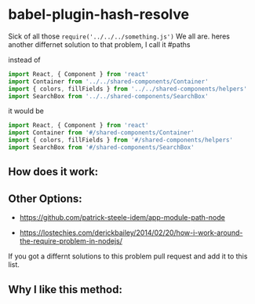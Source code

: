 # babel-plugin-hash-resolve

Sick of all those `require('../../../something.js')`  We all are.
heres another differnet solution to that problem, I call it #paths

instead of

```js
import React, { Component } from 'react'
import Container from '../../shared-components/Container'
import { colors, fillFields } from '../../shared-components/helpers'
import SearchBox from '../../shared-components/SearchBox'
```

it would be

```js
import React, { Component } from 'react'
import Container from '#/shared-components/Container'
import { colors, fillFields } from '#/shared-components/helpers'
import SearchBox from '#/shared-components/SearchBox'
```

## How does it work:

<TODO>

## Other Options:

* https://github.com/patrick-steele-idem/app-module-path-node

* https://lostechies.com/derickbailey/2014/02/20/how-i-work-around-the-require-problem-in-nodejs/

If you got a differnt solutions to this problem pull request and add it to this list.

## Why I like this method: